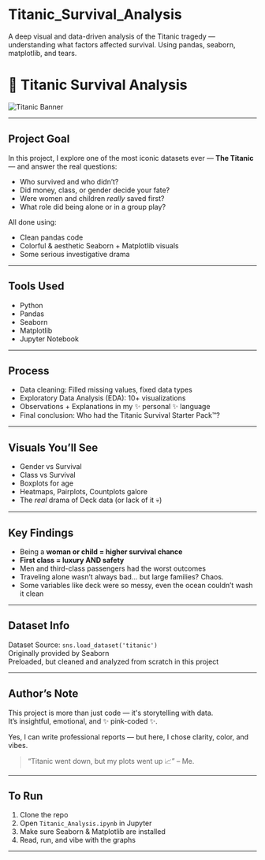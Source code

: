 # Titanic_Survival_Analysis
A deep visual and data-driven analysis of the Titanic tragedy — understanding what factors affected survival. Using pandas, seaborn, matplotlib, and tears.

# 🚢 Titanic Survival Analysis

![Titanic Banner](https://www.google.com/url?sa=i&url=https%3A%2F%2Fwww.pinterest.com%2Fpin%2F341640321710187762%2F&psig=AOvVaw2HpsLu3dx3BSsmT_LJ2TG2&ust=1752404806189000&source=images&cd=vfe&opi=89978449&ved=0CBMQjRxqFwoTCPi_1OKWt44DFQAAAAAdAAAAABAE)

---

## Project Goal

In this project, I explore one of the most iconic datasets ever — **The Titanic** — and answer the real questions:

- Who survived and who didn’t?
- Did money, class, or gender decide your fate?
- Were women and children *really* saved first?
- What role did being alone or in a group play?

All done using:
- Clean pandas code
- Colorful & aesthetic Seaborn + Matplotlib visuals
- Some serious investigative drama

---

## Tools Used

- Python 
- Pandas  
- Seaborn   
- Matplotlib   
- Jupyter Notebook 

---

## Process

- Data cleaning: Filled missing values, fixed data types  
- Exploratory Data Analysis (EDA): 10+ visualizations  
- Observations + Explanations in my ✨ personal ✨ language  
- Final conclusion: Who had the Titanic Survival Starter Pack™?

---

## Visuals You’ll See

- Gender vs Survival  
- Class vs Survival  
- Boxplots for age  
- Heatmaps, Pairplots, Countplots galore  
- The *real* drama of Deck data (or lack of it 💀)

---

## Key Findings

- Being a **woman or child = higher survival chance**
- **First class = luxury AND safety**
- Men and third-class passengers had the worst outcomes  
- Traveling alone wasn’t always bad... but large families? Chaos.
- Some variables like deck were so messy, even the ocean couldn’t wash it clean

---

## Dataset Info

Dataset Source: `sns.load_dataset('titanic')`  
Originally provided by Seaborn  
Preloaded, but cleaned and analyzed from scratch in this project

---

## Author’s Note

This project is more than just code — it's storytelling with data.  
It’s insightful, emotional, and ✨ pink-coded ✨.

Yes, I can write professional reports — but here, I chose clarity, color, and vibes.

> “Titanic went down, but my plots went up 📈” – Me.

---

## To Run

1. Clone the repo  
2. Open `Titanic_Analysis.ipynb` in Jupyter  
3. Make sure Seaborn & Matplotlib are installed  
4. Read, run, and vibe with the graphs 

---



